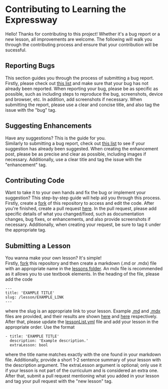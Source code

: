 # Contributing to Learning the Expressway

Hello! Thanks for contributing to this project! Whether it's a bug report or a new lesson, all improvements are welcome. The following will walk you through the contributing process and ensure that your contribution will be sucessful.      

## Reporting Bugs

This section guides you through the process of submitting a bug report.     
Firstly, please check out [this list](https://github.com/superandybean/learning-the-express-way/issues) and make sure that your bug has not already been reported. When reporting your bug, please be as specific as possible, such as including steps to reproduce the bug, screenshots, device and browser, etc. In addition, add screenshots if necessary. When submitting the report, please use a clear and concise title, and also tag the issue with the "bug" tag.

## Suggesting Enhancements

Have any suggestions? This is the guide for you.       
Similarly to submitting a bug report, check out [this list](https://github.com/superandybean/learning-the-express-way/labels/enhancement) to see if your suggestion has already been suggested. When creating the enhancement post, please be as precise and clear as possible, including images if necessary. Additionally, use a clear title and tag the issue with the "enhancement" tag.

## Contributing Code

Want to take it to your own hands and fix the bug or implement your suggestion? This step-by-step guide will help aid you through this process.      
Firstly, create a [fork](https://github.com/superandybean/learning-the-express-way/fork) of this repository to access and edit the code. After you're finished, create a pull request [here](https://github.com/superandybean/learning-the-express-way/compare). In the pull request, please add specific details of what you changed/fixed, such as documentation changes, bug fixes, or enhancements, and also provide screenshots if necessary. Additionally, when creating your request, be sure to tag it under the appropriate tag.

## Submitting a Lesson

You wanna make your own lesson? It's simple!      
Firstly, [fork](https://github.com/superandybean/learning-the-express-way/fork) this repository and then create a markdown (.md or .mdx) file with an appropriate name in the [lessons folder](https://github.com/superandybean/learning-the-express-way/tree/master/lessons). An mdx file is recommended as it allows you to use textbook elements. In the heading of the file, please add the code
```
---
title: 'EXAMPLE TITLE'
slug: /lesson/EXAMPLE_LINK
---
```
where the slug is an appropriate link to your lesson. Example [.md](https://github.com/superandybean/learning-the-express-way/blob/master/lessons/exampleMd.md) and [.mdx](https://github.com/superandybean/learning-the-express-way/blob/master/lessons/exampleMdx.mdx) files are provided, and their results are shown [here](https://lew.sites.tjhsst.edu/template/md) and [here](https://lew.sites.tjhsst.edu/template/mdx) respectively. After that, please update the [lessonList.yml](https://github.com/superandybean/learning-the-express-way/blob/master/data/lessonList.yml) file and add your lesson in the appropriate order. Use the format
```
- title: 'EXAMPLE TITLE'
  description: 'Example description.'
  extraLesson: bool
```
where the title name matches exactly with the one found in your markdown file. Additionally, provide a short 1-2 sentence summary of your lesson with the description argument. The extraLesson argument is optional; only use it if your lesson is not part of the curriculum and is considered an extra one. After that, submit a pull request mentioning what you added in your lesson and tag your pull request with the "new lesson" tag.
